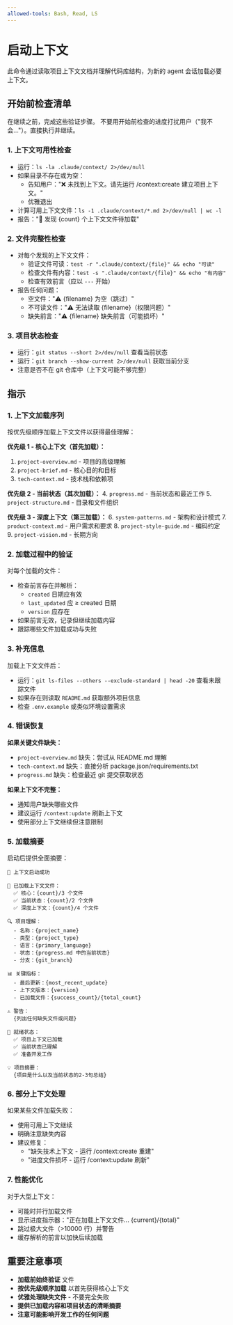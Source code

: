 ```yaml
---
allowed-tools: Bash, Read, LS
---
```


# 启动上下文

此命令通过读取项目上下文文档并理解代码库结构，为新的 agent 会话加载必要上下文。

## 开始前检查清单

在继续之前，完成这些验证步骤。
不要用开始前检查的进度打扰用户（"我不会..."）。直接执行并继续。

### 1. 上下文可用性检查
- 运行：`ls -la .claude/context/ 2>/dev/null`
- 如果目录不存在或为空：
  - 告知用户："❌ 未找到上下文。请先运行 /context:create 建立项目上下文。"
  - 优雅退出
- 计算可用上下文文件：`ls -1 .claude/context/*.md 2>/dev/null | wc -l`
- 报告："📁 发现 {count} 个上下文文件待加载"

### 2. 文件完整性检查
- 对每个发现的上下文文件：
  - 验证文件可读：`test -r ".claude/context/{file}" && echo "可读"`
  - 检查文件有内容：`test -s ".claude/context/{file}" && echo "有内容"`
  - 检查有效前言（应以 `---` 开始）
- 报告任何问题：
  - 空文件："⚠️ {filename} 为空（跳过）"
  - 不可读文件："⚠️ 无法读取 {filename}（权限问题）"
  - 缺失前言："⚠️ {filename} 缺失前言（可能损坏）"

### 3. 项目状态检查
- 运行：`git status --short 2>/dev/null` 查看当前状态
- 运行：`git branch --show-current 2>/dev/null` 获取当前分支
- 注意是否不在 git 仓库中（上下文可能不够完整）

## 指示

### 1. 上下文加载序列

按优先级顺序加载上下文文件以获得最佳理解：

**优先级 1 - 核心上下文（首先加载）：**
1. `project-overview.md` - 项目的高级理解
2. `project-brief.md` - 核心目的和目标
3. `tech-context.md` - 技术栈和依赖项

**优先级 2 - 当前状态（其次加载）：**
4. `progress.md` - 当前状态和最近工作
5. `project-structure.md` - 目录和文件组织

**优先级 3 - 深度上下文（第三加载）：**
6. `system-patterns.md` - 架构和设计模式
7. `product-context.md` - 用户需求和要求
8. `project-style-guide.md` - 编码约定
9. `project-vision.md` - 长期方向

### 2. 加载过程中的验证

对每个加载的文件：
- 检查前言存在并解析：
  - `created` 日期应有效
  - `last_updated` 应 ≥ created 日期
  - `version` 应存在
- 如果前言无效，记录但继续加载内容
- 跟踪哪些文件加载成功与失败

### 3. 补充信息

加载上下文文件后：
- 运行：`git ls-files --others --exclude-standard | head -20` 查看未跟踪文件
- 如果存在则读取 `README.md` 获取额外项目信息
- 检查 `.env.example` 或类似环境设置需求

### 4. 错误恢复

**如果关键文件缺失：**
- `project-overview.md` 缺失：尝试从 README.md 理解
- `tech-context.md` 缺失：直接分析 package.json/requirements.txt
- `progress.md` 缺失：检查最近 git 提交获取状态

**如果上下文不完整：**
- 通知用户缺失哪些文件
- 建议运行 `/context:update` 刷新上下文
- 使用部分上下文继续但注意限制

### 5. 加载摘要

启动后提供全面摘要：

```
🧠 上下文启动成功

📖 已加载上下文文件：
  ✅ 核心：{count}/3 个文件
  ✅ 当前状态：{count}/2 个文件
  ✅ 深度上下文：{count}/4 个文件

🔍 项目理解：
  - 名称：{project_name}
  - 类型：{project_type}
  - 语言：{primary_language}
  - 状态：{progress.md 中的当前状态}
  - 分支：{git_branch}

📊 关键指标：
  - 最后更新：{most_recent_update}
  - 上下文版本：{version}
  - 已加载文件：{success_count}/{total_count}

⚠️ 警告：
  {列出任何缺失文件或问题}

🎯 就绪状态：
  ✅ 项目上下文已加载
  ✅ 当前状态已理解
  ✅ 准备开发工作

💡 项目摘要：
  {项目是什么以及当前状态的2-3句总结}
```

### 6. 部分上下文处理

如果某些文件加载失败：
- 使用可用上下文继续
- 明确注意缺失内容
- 建议修复：
  - "缺失技术上下文 - 运行 /context:create 重建"
  - "进度文件损坏 - 运行 /context:update 刷新"

### 7. 性能优化

对于大型上下文：
- 可能时并行加载文件
- 显示进度指示器："正在加载上下文文件... {current}/{total}"
- 跳过极大文件（>10000 行）并警告
- 缓存解析的前言以加快后续加载

## 重要注意事项

- **加载前始终验证** 文件
- **按优先级顺序加载** 以首先获得核心上下文
- **优雅处理缺失文件** - 不要完全失败
- **提供已加载内容和项目状态的清晰摘要**
- **注意可能影响开发工作的任何问题**
